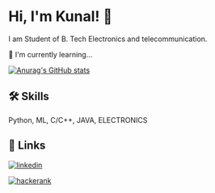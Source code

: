 
# Hi, I'm Kunal! 👋



I am Student of B. Tech Electronics and telecommunication.

🧠 I'm currently learning...

[![Anurag's GitHub stats](https://github-readme-stats.vercel.app/api?username=kunalavghade)](https://github.com/kunalavghade/github-readme-stats)


## 🛠 Skills
Python, ML, C/C++, JAVA, ELECTRONICS


## 🔗 Links

[![linkedin](https://img.shields.io/badge/linkedin-0A66C2?style=for-the-badge&logo=linkedin&logoColor=white)](https://www.linkedin.com/in/kunalavghade/)

[![hackerank](https://img.shields.io/badge/-Hackerrank-2EC866?style=for-the-badge&logo=HackerRank&logoColor=white)](https://www.hackerrank.com/kunalavghade77)

